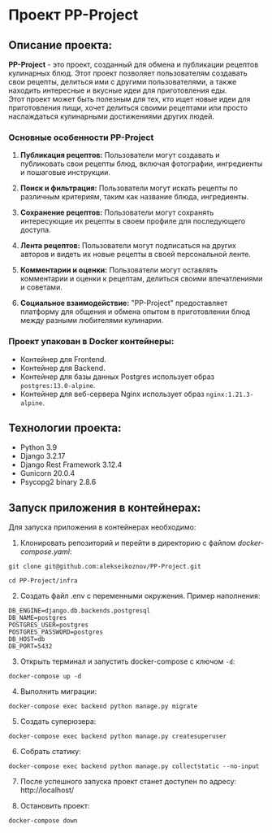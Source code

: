 # Проект PP-Project

## Описание проекта:

**PP-Project** - это проект, созданный для обмена и публикации рецептов кулинарных блюд. Этот проект позволяет пользователям создавать свои рецепты, делиться ими с другими пользователями, а также находить интересные и вкусные идеи для приготовления еды.<br>
Этот проект может быть полезным для тех, кто ищет новые идеи для приготовления пищи, хочет делиться своими рецептами или просто наслаждаться кулинарными достижениями других людей.

### Основные особенности PP-Project

1. **Публикация рецептов:** Пользователи могут создавать и публиковать свои рецепты блюд, включая фотографии, ингредиенты и пошаговые инструкции.

2. **Поиск и фильтрация:** Пользователи могут искать рецепты по различным критериям, таким как название блюда, ингредиенты.

3. **Сохранение рецептов:** Пользователи могут сохранять интересующие их рецепты в своем профиле для последующего доступа.

4. **Лента рецептов:** Пользователи могут подписаться на других авторов и видеть их новые рецепты в своей персональной ленте.

5. **Комментарии и оценки:** Пользователи могут оставлять комментарии и оценки к рецептам, делиться своими впечатлениями и советами.

6. **Социальное взаимодействие:** "PP-Project" предоставляет платформу для общения и обмена опытом в приготовлении блюд между разными любителями кулинарии.

### Проект упакован в Docker контейнеры:

- Контейнер для Frontend.
- Контейнер для Backend.
- Контейнер для базы данных Postgres использует образ `postgres:13.0-alpine`.
- Контейнер для веб-сервера Nginx использует образ `nginx:1.21.3-alpine`.

## Технологии проекта:

- Python 3.9
- Django 3.2.17
- Django Rest Framework 3.12.4
- Gunicorn 20.0.4
- Psycopg2 binary 2.8.6

## Запуск приложения в контейнерах:

Для запуска приложения в контейнерах необходимо:

1. Клонировать репозиторий и перейти в директорию с файлом *docker-compose.yaml*:  
```
git clone git@github.com:alekseikoznov/PP-Project.git
```
```
cd PP-Project/infra
```

2. Создать файл .env с переменными окружения. Пример наполнения:
```
DB_ENGINE=django.db.backends.postgresql
DB_NAME=postgres
POSTGRES_USER=postgres
POSTGRES_PASSWORD=postgres
DB_HOST=db
DB_PORT=5432
```

3. Открыть терминал и запустить docker-compose с ключом `-d`:
```
docker-compose up -d
```

4. Выполнить миграции:
```
docker-compose exec backend python manage.py migrate
```

5. Создать суперюзера:
```
docker-compose exec backend python manage.py createsuperuser
```

6. Собрать статику:
```
docker-compose exec backend python manage.py collectstatic --no-input
```

7. После успешного запуска проект станет доступен по адресу:  
http://localhost/

8. Остановить проект:
```
docker-compose down
```
